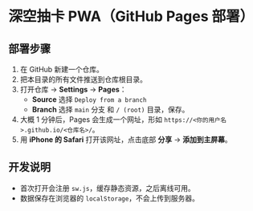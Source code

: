 # 深空抽卡 PWA（GitHub Pages 部署）

## 部署步骤
1. 在 GitHub 新建一个仓库。
2. 把本目录的所有文件推送到仓库根目录。
3. 打开仓库 -> **Settings** -> **Pages**：
   - **Source** 选择 `Deploy from a branch`
   - **Branch** 选择 `main` 分支 和 `/ (root)` 目录，保存。
4. 大概 1 分钟后，Pages 会生成一个网址，形如 `https://<你的用户名>.github.io/<仓库名>/`。
5. 用 **iPhone 的 Safari** 打开该网址，点击底部 **分享** -> **添加到主屏幕**。

## 开发说明
- 首次打开会注册 `sw.js`，缓存静态资源，之后离线可用。
- 数据保存在浏览器的 `localStorage`，不会上传到服务器。
